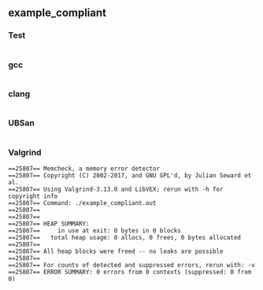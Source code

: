 ## example_compliant
### Test
```
```
### gcc
```
```
### clang
```
```
### UBSan
```
```
### Valgrind
```
==25807== Memcheck, a memory error detector
==25807== Copyright (C) 2002-2017, and GNU GPL'd, by Julian Seward et al.
==25807== Using Valgrind-3.13.0 and LibVEX; rerun with -h for copyright info
==25807== Command: ./example_compliant.out
==25807== 
==25807== 
==25807== HEAP SUMMARY:
==25807==     in use at exit: 0 bytes in 0 blocks
==25807==   total heap usage: 0 allocs, 0 frees, 0 bytes allocated
==25807== 
==25807== All heap blocks were freed -- no leaks are possible
==25807== 
==25807== For counts of detected and suppressed errors, rerun with: -v
==25807== ERROR SUMMARY: 0 errors from 0 contexts (suppressed: 0 from 0)
```
